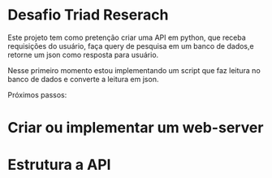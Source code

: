 # Desafio Triad Reserach

Este projeto tem como pretenção criar uma API em python, que receba requisições do usuário,
faça query de pesquisa em um banco de dados,e retorne um json como resposta para usuário.

Nesse primeiro momento estou implementando um script que faz leitura no banco de dados
e converte a leitura em json.

Próximos passos:
  # Criar ou implementar um web-server
  # Estrutura a API
